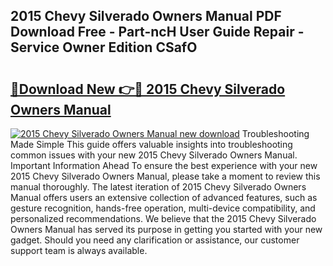 ## 2015 Chevy Silverado Owners Manual PDF Download Free - Part-ncH User Guide Repair - Service Owner Edition CSafO

# <h2><a href="http://bc1169.oget.top/?id=2015+Chevy+Silverado+Owners+Manual">🔗Download New 👉🔴 2015 Chevy Silverado Owners Manual</a></h2>

[![2015 Chevy Silverado Owners Manual new download](https://i.imgur.com/5g1atiW.png)](http://bc1169.oget.top/?id=2015+Chevy+Silverado+Owners+Manual)
Troubleshooting Made Simple This guide offers valuable insights into troubleshooting common issues with your new 2015 Chevy Silverado Owners Manual. Important Information Ahead To ensure the best experience with your new 2015 Chevy Silverado Owners Manual, please take a moment to review this manual thoroughly. The latest iteration of 2015 Chevy Silverado Owners Manual offers users an extensive collection of advanced features, such as gesture recognition, hands-free operation, multi-device compatibility, and personalized recommendations. We believe that the 2015 Chevy Silverado Owners Manual has served its purpose in getting you started with your new gadget. Should you need any clarification or assistance, our customer support team is always available.
